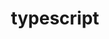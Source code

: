 ---
title: "typescript"
layout: category
permalink: /categories/typescript
author_profile: true
taxonomy: typescript
sidebar:
    nav: "categories"
---
